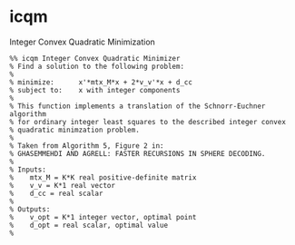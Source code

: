 # icqm
Integer Convex Quadratic Minimization

    %% icqm Integer Convex Quadratic Minimizer                                                       
    % Find a solution to the following problem:                                                      
    %                                                                                                
    % minimize:      x'*mtx_M*x + 2*v_v'*x + d_cc                                                    
    % subject to:    x with integer components                                                       
    %                                                                                                
    % This function implements a translation of the Schnorr-Euchner algorithm                        
    % for ordinary integer least squares to the described integer convex                             
    % quadratic minimzation problem.                                                                 
    %                                                                                                
    % Taken from Algorithm 5, Figure 2 in:
    % GHASEMMEHDI AND AGRELL: FASTER RECURSIONS IN SPHERE DECODING.
    %                                                                                                
    % Inputs:                                                                                        
    %    mtx_M = K*K real positive-definite matrix                                               
    %    v_v = K*1 real vector                                                                       
    %    d_cc = real scalar                                                                          
    %                                                                                                
    % Outputs:                                                                                       
    %    v_opt = K*1 integer vector, optimal point                                                   
    %    d_opt = real scalar, optimal value                                                          
    %                                                                                                
                                            
